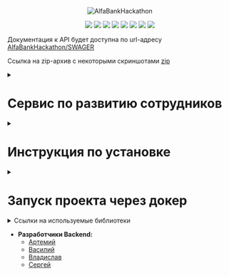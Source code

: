 <p align="center">
  <img src="https://upload.wikimedia.org/wikipedia/commons/7/77/Alfa-Bank.svg" alt="AlfaBankHackathon">
</p>

<div id="header" align="center">
  <img src="https://img.shields.io/badge/Python-3.11.1-F8F8FF?style=for-the-badge&logo=python&logoColor=20B2AA">
  <img src="https://img.shields.io/badge/FastAPI-0.109.1-F8F8FF?style=for-the-badge&logo=FastAPI&logoColor=20B2AA">
  <img src="https://img.shields.io/badge/PostgreSQL-555555?style=for-the-badge&logo=postgresql&logoColor=F5F5DC">
  <img src="https://img.shields.io/badge/SQLAlchemy-2.0.23-F8F8FF?style=for-the-badge&logo=SQLAlchemy&logoColor=20B2AA">
  <img src="https://img.shields.io/badge/Pydantic-2.1.0-F8F8FF?style=for-the-badge&logo=pydantic&logoColor=20B2AA">
  <img src="https://img.shields.io/badge/Uvicorn-0.26.0-F8F8FF?style=for-the-badge&logo=uvicorn&logoColor=20B2AA">
  <img src="https://img.shields.io/badge/Alembic-1.13.1-F8F8FF?style=for-the-badge&logo=alembic&logoColor=20B2AA">
  <img src="https://img.shields.io/badge/Docker-555555?style=for-the-badge&logo=docker&logoColor=2496ED">
</div>

Документация к API будет доступна по url-адресу [AlfaBankHackathon/SWAGER](http://alfabankhack.ddns.net:8000/docs)

Ссылка на zip-архив с некоторыми скриншотами [zip](https://drive.google.com/file/d/1bScOyVM6yZnohbRz4_n6zsYUs8QWWmuV/view?usp=drive_link)

<details><summary><h1>Сервис по развитию сотрудников</h1></summary>

* **MVP:**
  + Цель: Организация работы по развитию сотрудников IT-департамента в рамках Индивидуального плана развития (ИПР).
  + Размещение: Внутри корпоративного портала Альфа-банка "Alfa People".


* **Функциональные возможности:**
  + Создание и управление ИПР.
  + Постановка целей и задач.
  + Планирование сроков выполнения.
  + Отслеживание выполнения задач.

* **Обучение:**
  + Отслеживание прогресса обучения.
  + Получение обратной связи.
  + Аналитика по ИПР.
  + Систематизация работы по развитию сотрудников.

* **Преимущества:**
  + Индивидуальные планы развития для каждого сотрудника.
  + Отслеживание прогресса развития.
  + Автоматизация рутинных процессов.

* **Целевая аудитория:**
  + Сотрудники IT-департамента Альфа-банка.
  + Руководители IT-департамента.



</details>


<details><summary><h1>Инструкция по установке</h1></summary>

Клонируйте репозиторий и перейдите в него.
```bash
git@github.com:ThatCoderMan/AlfaBankHackathon.git
```

Для установки виртуального окружения с помощью **Poetry** нужно установить его через pip:
```bash
pip install poetry
```
Для активации poetry нужно прописать:
```bash
poetry install
```

### Работа с зависимостями
Обновления зависимостей (при загрузки обновлений репозитория с GitHub):
```bash
poetry update
```
Создайте файл **.env**, в корневой папке проекта, с переменными окружения.

  ```
  APP_TITLE=AlfaBankHackathon
  DESCRIPTION=AlfaBankHackathon
  SECRET=SECRET
  DATABASE_URL=postgresql+asyncpg://postgres:postgres@localhost:5432/postgres
  
  MAIL_USERNAME=your_username
  MAIL_PASSWORD=mail_password
  MAIL_FROM=example@mail.com
  MAIL_PORT=465
  MAIL_SERVER=smtp
  ```


Находясь в корневой папке проекта выполните миграции.
  ```
  alembic revision --autogenerate -m "Initial migration"
  alembic upgrade head
  ```

Для запуска сервера используйте данную команду:
  ```
  uvicorn app.main:app --reload
  ```

</details>

<details><summary><h1>Запуск проекта через докер</h1></summary>

- Клонируйте репозиторий.
- Перейдите в папку **infra** и создайте в ней файл **.env** с переменными окружения:
    ```
  DB_NAME=postgres
  POSTGRES_USER=postgres
  DB_HOST=db
  DB_PORT=5432
  POSTGRES_PASSWORD=password
  CORS_ORIGINS=http://localhost:3000,http://127.0.0.1:3000
  PGADMIN_DEFAULT_EMAIL=user@gmail.ru
  PGADMIN_DEFAULT_PASSWORD=user_password
    ``` 
- Из папки **infra** запустите docker-compose-prod.yaml:
  ```
  ~$ docker-compose up -d --build
  ```
- В контейнере **backend** выполните миграции:
  ```
  ~$ docker-compose exec backend alembic revision --autogenerate -m "Initial migration"

  ~$ docker-compose exec backend alembic upgrade head
  ```

Документация к API будет доступна по url-адресу [127.0.0.1/redoc](http://127.0.0.1/redoc)

</details>


<details><summary>Ссылки на используемые библиотеки</summary>
    
- [Python](https://www.python.org/downloads/release/python-3111/)
- [FastAPI](https://fastapi.tiangolo.com/)
- [PostgreSQL](https://www.postgresql.org/)
- [SQLAlchemy](https://www.sqlalchemy.org/)
- [Pydantic](https://pydantic-docs.helpmanual.io/)
- [Uvicorn](https://www.uvicorn.org/)
- [Alembic](https://alembic.sqlalchemy.org/en/latest/)
- [Docker](https://www.docker.com/)

</details>

* **Разработчики Backend:**
  + [Артемий](https://github.com/ThatCoderMan)
  + [Василий](https://github.com/inferno681)
  + [Владислав](https://github.com/VladislavCR)
  + [Сергей](https://github.com/Conqerorior)
